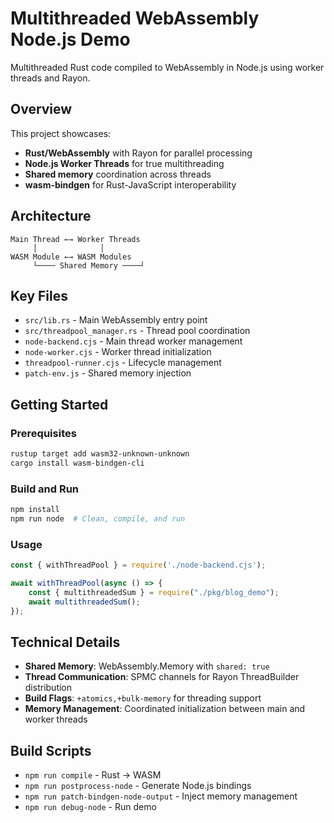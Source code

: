 # Multithreaded WebAssembly Node.js Demo

Multithreaded Rust code compiled to WebAssembly in Node.js using worker threads and Rayon.

## Overview

This project showcases:
- **Rust/WebAssembly** with Rayon for parallel processing
- **Node.js Worker Threads** for true multithreading
- **Shared memory** coordination across threads
- **wasm-bindgen** for Rust-JavaScript interoperability

## Architecture

```
Main Thread ←→ Worker Threads
     │              │
WASM Module ←→ WASM Modules
     └──── Shared Memory ────┘
```

## Key Files

- `src/lib.rs` - Main WebAssembly entry point
- `src/threadpool_manager.rs` - Thread pool coordination
- `node-backend.cjs` - Main thread worker management
- `node-worker.cjs` - Worker thread initialization
- `threadpool-runner.cjs` - Lifecycle management
- `patch-env.js` - Shared memory injection

## Getting Started

### Prerequisites
```bash
rustup target add wasm32-unknown-unknown
cargo install wasm-bindgen-cli
```

### Build and Run
```bash
npm install
npm run node  # Clean, compile, and run
```

### Usage
```javascript
const { withThreadPool } = require('./node-backend.cjs');

await withThreadPool(async () => {
    const { multithreadedSum } = require("./pkg/blog_demo");
    await multithreadedSum();
});
```

## Technical Details

- **Shared Memory**: WebAssembly.Memory with `shared: true`
- **Thread Communication**: SPMC channels for Rayon ThreadBuilder distribution
- **Build Flags**: `+atomics,+bulk-memory` for threading support
- **Memory Management**: Coordinated initialization between main and worker threads

## Build Scripts

- `npm run compile` - Rust → WASM
- `npm run postprocess-node` - Generate Node.js bindings
- `npm run patch-bindgen-node-output` - Inject memory management
- `npm run debug-node` - Run demo

 